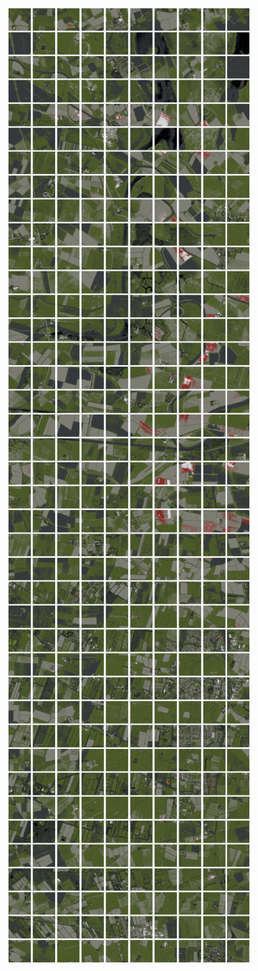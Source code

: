 <html>
<div>
<img src="https://github.com/HakkaTjakka/NL_TILE_MAP/blob/main/18/642/-1070/r.6420.-10700.png" height="44" width="44">
<img src="https://github.com/HakkaTjakka/NL_TILE_MAP/blob/main/18/642/-1070/r.6421.-10700.png" height="44" width="44">
<img src="https://github.com/HakkaTjakka/NL_TILE_MAP/blob/main/18/642/-1070/r.6422.-10700.png" height="44" width="44">
<img src="https://github.com/HakkaTjakka/NL_TILE_MAP/blob/main/18/642/-1070/r.6423.-10700.png" height="44" width="44">
<img src="https://github.com/HakkaTjakka/NL_TILE_MAP/blob/main/18/642/-1070/r.6424.-10700.png" height="44" width="44">
<img src="https://github.com/HakkaTjakka/NL_TILE_MAP/blob/main/18/642/-1070/r.6425.-10700.png" height="44" width="44">
<img src="https://github.com/HakkaTjakka/NL_TILE_MAP/blob/main/18/642/-1070/r.6426.-10700.png" height="44" width="44">
<img src="https://github.com/HakkaTjakka/NL_TILE_MAP/blob/main/18/642/-1070/r.6427.-10700.png" height="44" width="44">
<img src="https://github.com/HakkaTjakka/NL_TILE_MAP/blob/main/18/642/-1070/r.6428.-10700.png" height="44" width="44">
<img src="https://github.com/HakkaTjakka/NL_TILE_MAP/blob/main/18/642/-1070/r.6429.-10700.png" height="44" width="44">
<img src="https://github.com/HakkaTjakka/NL_TILE_MAP/blob/main/18/643/-1070/r.6430.-10700.png" height="44" width="44">
<img src="https://github.com/HakkaTjakka/NL_TILE_MAP/blob/main/18/643/-1070/r.6431.-10700.png" height="44" width="44">
<img src="https://github.com/HakkaTjakka/NL_TILE_MAP/blob/main/18/643/-1070/r.6432.-10700.png" height="44" width="44">
<img src="https://github.com/HakkaTjakka/NL_TILE_MAP/blob/main/18/643/-1070/r.6433.-10700.png" height="44" width="44">
<img src="https://github.com/HakkaTjakka/NL_TILE_MAP/blob/main/18/643/-1070/r.6434.-10700.png" height="44" width="44">
<img src="https://github.com/HakkaTjakka/NL_TILE_MAP/blob/main/18/643/-1070/r.6435.-10700.png" height="44" width="44">
<img src="https://github.com/HakkaTjakka/NL_TILE_MAP/blob/main/18/643/-1070/r.6436.-10700.png" height="44" width="44">
<img src="https://github.com/HakkaTjakka/NL_TILE_MAP/blob/main/18/643/-1070/r.6437.-10700.png" height="44" width="44">
<img src="https://github.com/HakkaTjakka/NL_TILE_MAP/blob/main/18/643/-1070/r.6438.-10700.png" height="44" width="44">
<img src="https://github.com/HakkaTjakka/NL_TILE_MAP/blob/main/18/643/-1070/r.6439.-10700.png" height="44" width="44">
<br>
<img src="https://github.com/HakkaTjakka/NL_TILE_MAP/blob/main/18/642/-1070/r.6420.-10699.png" height="44" width="44">
<img src="https://github.com/HakkaTjakka/NL_TILE_MAP/blob/main/18/642/-1070/r.6421.-10699.png" height="44" width="44">
<img src="https://github.com/HakkaTjakka/NL_TILE_MAP/blob/main/18/642/-1070/r.6422.-10699.png" height="44" width="44">
<img src="https://github.com/HakkaTjakka/NL_TILE_MAP/blob/main/18/642/-1070/r.6423.-10699.png" height="44" width="44">
<img src="https://github.com/HakkaTjakka/NL_TILE_MAP/blob/main/18/642/-1070/r.6424.-10699.png" height="44" width="44">
<img src="https://github.com/HakkaTjakka/NL_TILE_MAP/blob/main/18/642/-1070/r.6425.-10699.png" height="44" width="44">
<img src="https://github.com/HakkaTjakka/NL_TILE_MAP/blob/main/18/642/-1070/r.6426.-10699.png" height="44" width="44">
<img src="https://github.com/HakkaTjakka/NL_TILE_MAP/blob/main/18/642/-1070/r.6427.-10699.png" height="44" width="44">
<img src="https://github.com/HakkaTjakka/NL_TILE_MAP/blob/main/18/642/-1070/r.6428.-10699.png" height="44" width="44">
<img src="https://github.com/HakkaTjakka/NL_TILE_MAP/blob/main/18/642/-1070/r.6429.-10699.png" height="44" width="44">
<img src="https://github.com/HakkaTjakka/NL_TILE_MAP/blob/main/18/643/-1070/r.6430.-10699.png" height="44" width="44">
<img src="https://github.com/HakkaTjakka/NL_TILE_MAP/blob/main/18/643/-1070/r.6431.-10699.png" height="44" width="44">
<img src="https://github.com/HakkaTjakka/NL_TILE_MAP/blob/main/18/643/-1070/r.6432.-10699.png" height="44" width="44">
<img src="https://github.com/HakkaTjakka/NL_TILE_MAP/blob/main/18/643/-1070/r.6433.-10699.png" height="44" width="44">
<img src="https://github.com/HakkaTjakka/NL_TILE_MAP/blob/main/18/643/-1070/r.6434.-10699.png" height="44" width="44">
<img src="https://github.com/HakkaTjakka/NL_TILE_MAP/blob/main/18/643/-1070/r.6435.-10699.png" height="44" width="44">
<img src="https://github.com/HakkaTjakka/NL_TILE_MAP/blob/main/18/643/-1070/r.6436.-10699.png" height="44" width="44">
<img src="https://github.com/HakkaTjakka/NL_TILE_MAP/blob/main/18/643/-1070/r.6437.-10699.png" height="44" width="44">
<img src="https://github.com/HakkaTjakka/NL_TILE_MAP/blob/main/18/643/-1070/r.6438.-10699.png" height="44" width="44">
<img src="https://github.com/HakkaTjakka/NL_TILE_MAP/blob/main/18/643/-1070/r.6439.-10699.png" height="44" width="44">
<br>
<img src="https://github.com/HakkaTjakka/NL_TILE_MAP/blob/main/18/642/-1070/r.6420.-10698.png" height="44" width="44">
<img src="https://github.com/HakkaTjakka/NL_TILE_MAP/blob/main/18/642/-1070/r.6421.-10698.png" height="44" width="44">
<img src="https://github.com/HakkaTjakka/NL_TILE_MAP/blob/main/18/642/-1070/r.6422.-10698.png" height="44" width="44">
<img src="https://github.com/HakkaTjakka/NL_TILE_MAP/blob/main/18/642/-1070/r.6423.-10698.png" height="44" width="44">
<img src="https://github.com/HakkaTjakka/NL_TILE_MAP/blob/main/18/642/-1070/r.6424.-10698.png" height="44" width="44">
<img src="https://github.com/HakkaTjakka/NL_TILE_MAP/blob/main/18/642/-1070/r.6425.-10698.png" height="44" width="44">
<img src="https://github.com/HakkaTjakka/NL_TILE_MAP/blob/main/18/642/-1070/r.6426.-10698.png" height="44" width="44">
<img src="https://github.com/HakkaTjakka/NL_TILE_MAP/blob/main/18/642/-1070/r.6427.-10698.png" height="44" width="44">
<img src="https://github.com/HakkaTjakka/NL_TILE_MAP/blob/main/18/642/-1070/r.6428.-10698.png" height="44" width="44">
<img src="https://github.com/HakkaTjakka/NL_TILE_MAP/blob/main/18/642/-1070/r.6429.-10698.png" height="44" width="44">
<img src="https://github.com/HakkaTjakka/NL_TILE_MAP/blob/main/18/643/-1070/r.6430.-10698.png" height="44" width="44">
<img src="https://github.com/HakkaTjakka/NL_TILE_MAP/blob/main/18/643/-1070/r.6431.-10698.png" height="44" width="44">
<img src="https://github.com/HakkaTjakka/NL_TILE_MAP/blob/main/18/643/-1070/r.6432.-10698.png" height="44" width="44">
<img src="https://github.com/HakkaTjakka/NL_TILE_MAP/blob/main/18/643/-1070/r.6433.-10698.png" height="44" width="44">
<img src="https://github.com/HakkaTjakka/NL_TILE_MAP/blob/main/18/643/-1070/r.6434.-10698.png" height="44" width="44">
<img src="https://github.com/HakkaTjakka/NL_TILE_MAP/blob/main/18/643/-1070/r.6435.-10698.png" height="44" width="44">
<img src="https://github.com/HakkaTjakka/NL_TILE_MAP/blob/main/18/643/-1070/r.6436.-10698.png" height="44" width="44">
<img src="https://github.com/HakkaTjakka/NL_TILE_MAP/blob/main/18/643/-1070/r.6437.-10698.png" height="44" width="44">
<img src="https://github.com/HakkaTjakka/NL_TILE_MAP/blob/main/18/643/-1070/r.6438.-10698.png" height="44" width="44">
<img src="https://github.com/HakkaTjakka/NL_TILE_MAP/blob/main/18/643/-1070/r.6439.-10698.png" height="44" width="44">
<br>
<img src="https://github.com/HakkaTjakka/NL_TILE_MAP/blob/main/18/642/-1070/r.6420.-10697.png" height="44" width="44">
<img src="https://github.com/HakkaTjakka/NL_TILE_MAP/blob/main/18/642/-1070/r.6421.-10697.png" height="44" width="44">
<img src="https://github.com/HakkaTjakka/NL_TILE_MAP/blob/main/18/642/-1070/r.6422.-10697.png" height="44" width="44">
<img src="https://github.com/HakkaTjakka/NL_TILE_MAP/blob/main/18/642/-1070/r.6423.-10697.png" height="44" width="44">
<img src="https://github.com/HakkaTjakka/NL_TILE_MAP/blob/main/18/642/-1070/r.6424.-10697.png" height="44" width="44">
<img src="https://github.com/HakkaTjakka/NL_TILE_MAP/blob/main/18/642/-1070/r.6425.-10697.png" height="44" width="44">
<img src="https://github.com/HakkaTjakka/NL_TILE_MAP/blob/main/18/642/-1070/r.6426.-10697.png" height="44" width="44">
<img src="https://github.com/HakkaTjakka/NL_TILE_MAP/blob/main/18/642/-1070/r.6427.-10697.png" height="44" width="44">
<img src="https://github.com/HakkaTjakka/NL_TILE_MAP/blob/main/18/642/-1070/r.6428.-10697.png" height="44" width="44">
<img src="https://github.com/HakkaTjakka/NL_TILE_MAP/blob/main/18/642/-1070/r.6429.-10697.png" height="44" width="44">
<img src="https://github.com/HakkaTjakka/NL_TILE_MAP/blob/main/18/643/-1070/r.6430.-10697.png" height="44" width="44">
<img src="https://github.com/HakkaTjakka/NL_TILE_MAP/blob/main/18/643/-1070/r.6431.-10697.png" height="44" width="44">
<img src="https://github.com/HakkaTjakka/NL_TILE_MAP/blob/main/18/643/-1070/r.6432.-10697.png" height="44" width="44">
<img src="https://github.com/HakkaTjakka/NL_TILE_MAP/blob/main/18/643/-1070/r.6433.-10697.png" height="44" width="44">
<img src="https://github.com/HakkaTjakka/NL_TILE_MAP/blob/main/18/643/-1070/r.6434.-10697.png" height="44" width="44">
<img src="https://github.com/HakkaTjakka/NL_TILE_MAP/blob/main/18/643/-1070/r.6435.-10697.png" height="44" width="44">
<img src="https://github.com/HakkaTjakka/NL_TILE_MAP/blob/main/18/643/-1070/r.6436.-10697.png" height="44" width="44">
<img src="https://github.com/HakkaTjakka/NL_TILE_MAP/blob/main/18/643/-1070/r.6437.-10697.png" height="44" width="44">
<img src="https://github.com/HakkaTjakka/NL_TILE_MAP/blob/main/18/643/-1070/r.6438.-10697.png" height="44" width="44">
<img src="https://github.com/HakkaTjakka/NL_TILE_MAP/blob/main/18/643/-1070/r.6439.-10697.png" height="44" width="44">
<br>
<img src="https://github.com/HakkaTjakka/NL_TILE_MAP/blob/main/18/642/-1070/r.6420.-10696.png" height="44" width="44">
<img src="https://github.com/HakkaTjakka/NL_TILE_MAP/blob/main/18/642/-1070/r.6421.-10696.png" height="44" width="44">
<img src="https://github.com/HakkaTjakka/NL_TILE_MAP/blob/main/18/642/-1070/r.6422.-10696.png" height="44" width="44">
<img src="https://github.com/HakkaTjakka/NL_TILE_MAP/blob/main/18/642/-1070/r.6423.-10696.png" height="44" width="44">
<img src="https://github.com/HakkaTjakka/NL_TILE_MAP/blob/main/18/642/-1070/r.6424.-10696.png" height="44" width="44">
<img src="https://github.com/HakkaTjakka/NL_TILE_MAP/blob/main/18/642/-1070/r.6425.-10696.png" height="44" width="44">
<img src="https://github.com/HakkaTjakka/NL_TILE_MAP/blob/main/18/642/-1070/r.6426.-10696.png" height="44" width="44">
<img src="https://github.com/HakkaTjakka/NL_TILE_MAP/blob/main/18/642/-1070/r.6427.-10696.png" height="44" width="44">
<img src="https://github.com/HakkaTjakka/NL_TILE_MAP/blob/main/18/642/-1070/r.6428.-10696.png" height="44" width="44">
<img src="https://github.com/HakkaTjakka/NL_TILE_MAP/blob/main/18/642/-1070/r.6429.-10696.png" height="44" width="44">
<img src="https://github.com/HakkaTjakka/NL_TILE_MAP/blob/main/18/643/-1070/r.6430.-10696.png" height="44" width="44">
<img src="https://github.com/HakkaTjakka/NL_TILE_MAP/blob/main/18/643/-1070/r.6431.-10696.png" height="44" width="44">
<img src="https://github.com/HakkaTjakka/NL_TILE_MAP/blob/main/18/643/-1070/r.6432.-10696.png" height="44" width="44">
<img src="https://github.com/HakkaTjakka/NL_TILE_MAP/blob/main/18/643/-1070/r.6433.-10696.png" height="44" width="44">
<img src="https://github.com/HakkaTjakka/NL_TILE_MAP/blob/main/18/643/-1070/r.6434.-10696.png" height="44" width="44">
<img src="https://github.com/HakkaTjakka/NL_TILE_MAP/blob/main/18/643/-1070/r.6435.-10696.png" height="44" width="44">
<img src="https://github.com/HakkaTjakka/NL_TILE_MAP/blob/main/18/643/-1070/r.6436.-10696.png" height="44" width="44">
<img src="https://github.com/HakkaTjakka/NL_TILE_MAP/blob/main/18/643/-1070/r.6437.-10696.png" height="44" width="44">
<img src="https://github.com/HakkaTjakka/NL_TILE_MAP/blob/main/18/643/-1070/r.6438.-10696.png" height="44" width="44">
<img src="https://github.com/HakkaTjakka/NL_TILE_MAP/blob/main/18/643/-1070/r.6439.-10696.png" height="44" width="44">
<br>
<img src="https://github.com/HakkaTjakka/NL_TILE_MAP/blob/main/18/642/-1070/r.6420.-10695.png" height="44" width="44">
<img src="https://github.com/HakkaTjakka/NL_TILE_MAP/blob/main/18/642/-1070/r.6421.-10695.png" height="44" width="44">
<img src="https://github.com/HakkaTjakka/NL_TILE_MAP/blob/main/18/642/-1070/r.6422.-10695.png" height="44" width="44">
<img src="https://github.com/HakkaTjakka/NL_TILE_MAP/blob/main/18/642/-1070/r.6423.-10695.png" height="44" width="44">
<img src="https://github.com/HakkaTjakka/NL_TILE_MAP/blob/main/18/642/-1070/r.6424.-10695.png" height="44" width="44">
<img src="https://github.com/HakkaTjakka/NL_TILE_MAP/blob/main/18/642/-1070/r.6425.-10695.png" height="44" width="44">
<img src="https://github.com/HakkaTjakka/NL_TILE_MAP/blob/main/18/642/-1070/r.6426.-10695.png" height="44" width="44">
<img src="https://github.com/HakkaTjakka/NL_TILE_MAP/blob/main/18/642/-1070/r.6427.-10695.png" height="44" width="44">
<img src="https://github.com/HakkaTjakka/NL_TILE_MAP/blob/main/18/642/-1070/r.6428.-10695.png" height="44" width="44">
<img src="https://github.com/HakkaTjakka/NL_TILE_MAP/blob/main/18/642/-1070/r.6429.-10695.png" height="44" width="44">
<img src="https://github.com/HakkaTjakka/NL_TILE_MAP/blob/main/18/643/-1070/r.6430.-10695.png" height="44" width="44">
<img src="https://github.com/HakkaTjakka/NL_TILE_MAP/blob/main/18/643/-1070/r.6431.-10695.png" height="44" width="44">
<img src="https://github.com/HakkaTjakka/NL_TILE_MAP/blob/main/18/643/-1070/r.6432.-10695.png" height="44" width="44">
<img src="https://github.com/HakkaTjakka/NL_TILE_MAP/blob/main/18/643/-1070/r.6433.-10695.png" height="44" width="44">
<img src="https://github.com/HakkaTjakka/NL_TILE_MAP/blob/main/18/643/-1070/r.6434.-10695.png" height="44" width="44">
<img src="https://github.com/HakkaTjakka/NL_TILE_MAP/blob/main/18/643/-1070/r.6435.-10695.png" height="44" width="44">
<img src="https://github.com/HakkaTjakka/NL_TILE_MAP/blob/main/18/643/-1070/r.6436.-10695.png" height="44" width="44">
<img src="https://github.com/HakkaTjakka/NL_TILE_MAP/blob/main/18/643/-1070/r.6437.-10695.png" height="44" width="44">
<img src="https://github.com/HakkaTjakka/NL_TILE_MAP/blob/main/18/643/-1070/r.6438.-10695.png" height="44" width="44">
<img src="https://github.com/HakkaTjakka/NL_TILE_MAP/blob/main/18/643/-1070/r.6439.-10695.png" height="44" width="44">
<br>
<img src="https://github.com/HakkaTjakka/NL_TILE_MAP/blob/main/18/642/-1070/r.6420.-10694.png" height="44" width="44">
<img src="https://github.com/HakkaTjakka/NL_TILE_MAP/blob/main/18/642/-1070/r.6421.-10694.png" height="44" width="44">
<img src="https://github.com/HakkaTjakka/NL_TILE_MAP/blob/main/18/642/-1070/r.6422.-10694.png" height="44" width="44">
<img src="https://github.com/HakkaTjakka/NL_TILE_MAP/blob/main/18/642/-1070/r.6423.-10694.png" height="44" width="44">
<img src="https://github.com/HakkaTjakka/NL_TILE_MAP/blob/main/18/642/-1070/r.6424.-10694.png" height="44" width="44">
<img src="https://github.com/HakkaTjakka/NL_TILE_MAP/blob/main/18/642/-1070/r.6425.-10694.png" height="44" width="44">
<img src="https://github.com/HakkaTjakka/NL_TILE_MAP/blob/main/18/642/-1070/r.6426.-10694.png" height="44" width="44">
<img src="https://github.com/HakkaTjakka/NL_TILE_MAP/blob/main/18/642/-1070/r.6427.-10694.png" height="44" width="44">
<img src="https://github.com/HakkaTjakka/NL_TILE_MAP/blob/main/18/642/-1070/r.6428.-10694.png" height="44" width="44">
<img src="https://github.com/HakkaTjakka/NL_TILE_MAP/blob/main/18/642/-1070/r.6429.-10694.png" height="44" width="44">
<img src="https://github.com/HakkaTjakka/NL_TILE_MAP/blob/main/18/643/-1070/r.6430.-10694.png" height="44" width="44">
<img src="https://github.com/HakkaTjakka/NL_TILE_MAP/blob/main/18/643/-1070/r.6431.-10694.png" height="44" width="44">
<img src="https://github.com/HakkaTjakka/NL_TILE_MAP/blob/main/18/643/-1070/r.6432.-10694.png" height="44" width="44">
<img src="https://github.com/HakkaTjakka/NL_TILE_MAP/blob/main/18/643/-1070/r.6433.-10694.png" height="44" width="44">
<img src="https://github.com/HakkaTjakka/NL_TILE_MAP/blob/main/18/643/-1070/r.6434.-10694.png" height="44" width="44">
<img src="https://github.com/HakkaTjakka/NL_TILE_MAP/blob/main/18/643/-1070/r.6435.-10694.png" height="44" width="44">
<img src="https://github.com/HakkaTjakka/NL_TILE_MAP/blob/main/18/643/-1070/r.6436.-10694.png" height="44" width="44">
<img src="https://github.com/HakkaTjakka/NL_TILE_MAP/blob/main/18/643/-1070/r.6437.-10694.png" height="44" width="44">
<img src="https://github.com/HakkaTjakka/NL_TILE_MAP/blob/main/18/643/-1070/r.6438.-10694.png" height="44" width="44">
<img src="https://github.com/HakkaTjakka/NL_TILE_MAP/blob/main/18/643/-1070/r.6439.-10694.png" height="44" width="44">
<br>
<img src="https://github.com/HakkaTjakka/NL_TILE_MAP/blob/main/18/642/-1070/r.6420.-10693.png" height="44" width="44">
<img src="https://github.com/HakkaTjakka/NL_TILE_MAP/blob/main/18/642/-1070/r.6421.-10693.png" height="44" width="44">
<img src="https://github.com/HakkaTjakka/NL_TILE_MAP/blob/main/18/642/-1070/r.6422.-10693.png" height="44" width="44">
<img src="https://github.com/HakkaTjakka/NL_TILE_MAP/blob/main/18/642/-1070/r.6423.-10693.png" height="44" width="44">
<img src="https://github.com/HakkaTjakka/NL_TILE_MAP/blob/main/18/642/-1070/r.6424.-10693.png" height="44" width="44">
<img src="https://github.com/HakkaTjakka/NL_TILE_MAP/blob/main/18/642/-1070/r.6425.-10693.png" height="44" width="44">
<img src="https://github.com/HakkaTjakka/NL_TILE_MAP/blob/main/18/642/-1070/r.6426.-10693.png" height="44" width="44">
<img src="https://github.com/HakkaTjakka/NL_TILE_MAP/blob/main/18/642/-1070/r.6427.-10693.png" height="44" width="44">
<img src="https://github.com/HakkaTjakka/NL_TILE_MAP/blob/main/18/642/-1070/r.6428.-10693.png" height="44" width="44">
<img src="https://github.com/HakkaTjakka/NL_TILE_MAP/blob/main/18/642/-1070/r.6429.-10693.png" height="44" width="44">
<img src="https://github.com/HakkaTjakka/NL_TILE_MAP/blob/main/18/643/-1070/r.6430.-10693.png" height="44" width="44">
<img src="https://github.com/HakkaTjakka/NL_TILE_MAP/blob/main/18/643/-1070/r.6431.-10693.png" height="44" width="44">
<img src="https://github.com/HakkaTjakka/NL_TILE_MAP/blob/main/18/643/-1070/r.6432.-10693.png" height="44" width="44">
<img src="https://github.com/HakkaTjakka/NL_TILE_MAP/blob/main/18/643/-1070/r.6433.-10693.png" height="44" width="44">
<img src="https://github.com/HakkaTjakka/NL_TILE_MAP/blob/main/18/643/-1070/r.6434.-10693.png" height="44" width="44">
<img src="https://github.com/HakkaTjakka/NL_TILE_MAP/blob/main/18/643/-1070/r.6435.-10693.png" height="44" width="44">
<img src="https://github.com/HakkaTjakka/NL_TILE_MAP/blob/main/18/643/-1070/r.6436.-10693.png" height="44" width="44">
<img src="https://github.com/HakkaTjakka/NL_TILE_MAP/blob/main/18/643/-1070/r.6437.-10693.png" height="44" width="44">
<img src="https://github.com/HakkaTjakka/NL_TILE_MAP/blob/main/18/643/-1070/r.6438.-10693.png" height="44" width="44">
<img src="https://github.com/HakkaTjakka/NL_TILE_MAP/blob/main/18/643/-1070/r.6439.-10693.png" height="44" width="44">
<br>
<img src="https://github.com/HakkaTjakka/NL_TILE_MAP/blob/main/18/642/-1070/r.6420.-10692.png" height="44" width="44">
<img src="https://github.com/HakkaTjakka/NL_TILE_MAP/blob/main/18/642/-1070/r.6421.-10692.png" height="44" width="44">
<img src="https://github.com/HakkaTjakka/NL_TILE_MAP/blob/main/18/642/-1070/r.6422.-10692.png" height="44" width="44">
<img src="https://github.com/HakkaTjakka/NL_TILE_MAP/blob/main/18/642/-1070/r.6423.-10692.png" height="44" width="44">
<img src="https://github.com/HakkaTjakka/NL_TILE_MAP/blob/main/18/642/-1070/r.6424.-10692.png" height="44" width="44">
<img src="https://github.com/HakkaTjakka/NL_TILE_MAP/blob/main/18/642/-1070/r.6425.-10692.png" height="44" width="44">
<img src="https://github.com/HakkaTjakka/NL_TILE_MAP/blob/main/18/642/-1070/r.6426.-10692.png" height="44" width="44">
<img src="https://github.com/HakkaTjakka/NL_TILE_MAP/blob/main/18/642/-1070/r.6427.-10692.png" height="44" width="44">
<img src="https://github.com/HakkaTjakka/NL_TILE_MAP/blob/main/18/642/-1070/r.6428.-10692.png" height="44" width="44">
<img src="https://github.com/HakkaTjakka/NL_TILE_MAP/blob/main/18/642/-1070/r.6429.-10692.png" height="44" width="44">
<img src="https://github.com/HakkaTjakka/NL_TILE_MAP/blob/main/18/643/-1070/r.6430.-10692.png" height="44" width="44">
<img src="https://github.com/HakkaTjakka/NL_TILE_MAP/blob/main/18/643/-1070/r.6431.-10692.png" height="44" width="44">
<img src="https://github.com/HakkaTjakka/NL_TILE_MAP/blob/main/18/643/-1070/r.6432.-10692.png" height="44" width="44">
<img src="https://github.com/HakkaTjakka/NL_TILE_MAP/blob/main/18/643/-1070/r.6433.-10692.png" height="44" width="44">
<img src="https://github.com/HakkaTjakka/NL_TILE_MAP/blob/main/18/643/-1070/r.6434.-10692.png" height="44" width="44">
<img src="https://github.com/HakkaTjakka/NL_TILE_MAP/blob/main/18/643/-1070/r.6435.-10692.png" height="44" width="44">
<img src="https://github.com/HakkaTjakka/NL_TILE_MAP/blob/main/18/643/-1070/r.6436.-10692.png" height="44" width="44">
<img src="https://github.com/HakkaTjakka/NL_TILE_MAP/blob/main/18/643/-1070/r.6437.-10692.png" height="44" width="44">
<img src="https://github.com/HakkaTjakka/NL_TILE_MAP/blob/main/18/643/-1070/r.6438.-10692.png" height="44" width="44">
<img src="https://github.com/HakkaTjakka/NL_TILE_MAP/blob/main/18/643/-1070/r.6439.-10692.png" height="44" width="44">
<br>
<img src="https://github.com/HakkaTjakka/NL_TILE_MAP/blob/main/18/642/-1070/r.6420.-10691.png" height="44" width="44">
<img src="https://github.com/HakkaTjakka/NL_TILE_MAP/blob/main/18/642/-1070/r.6421.-10691.png" height="44" width="44">
<img src="https://github.com/HakkaTjakka/NL_TILE_MAP/blob/main/18/642/-1070/r.6422.-10691.png" height="44" width="44">
<img src="https://github.com/HakkaTjakka/NL_TILE_MAP/blob/main/18/642/-1070/r.6423.-10691.png" height="44" width="44">
<img src="https://github.com/HakkaTjakka/NL_TILE_MAP/blob/main/18/642/-1070/r.6424.-10691.png" height="44" width="44">
<img src="https://github.com/HakkaTjakka/NL_TILE_MAP/blob/main/18/642/-1070/r.6425.-10691.png" height="44" width="44">
<img src="https://github.com/HakkaTjakka/NL_TILE_MAP/blob/main/18/642/-1070/r.6426.-10691.png" height="44" width="44">
<img src="https://github.com/HakkaTjakka/NL_TILE_MAP/blob/main/18/642/-1070/r.6427.-10691.png" height="44" width="44">
<img src="https://github.com/HakkaTjakka/NL_TILE_MAP/blob/main/18/642/-1070/r.6428.-10691.png" height="44" width="44">
<img src="https://github.com/HakkaTjakka/NL_TILE_MAP/blob/main/18/642/-1070/r.6429.-10691.png" height="44" width="44">
<img src="https://github.com/HakkaTjakka/NL_TILE_MAP/blob/main/18/643/-1070/r.6430.-10691.png" height="44" width="44">
<img src="https://github.com/HakkaTjakka/NL_TILE_MAP/blob/main/18/643/-1070/r.6431.-10691.png" height="44" width="44">
<img src="https://github.com/HakkaTjakka/NL_TILE_MAP/blob/main/18/643/-1070/r.6432.-10691.png" height="44" width="44">
<img src="https://github.com/HakkaTjakka/NL_TILE_MAP/blob/main/18/643/-1070/r.6433.-10691.png" height="44" width="44">
<img src="https://github.com/HakkaTjakka/NL_TILE_MAP/blob/main/18/643/-1070/r.6434.-10691.png" height="44" width="44">
<img src="https://github.com/HakkaTjakka/NL_TILE_MAP/blob/main/18/643/-1070/r.6435.-10691.png" height="44" width="44">
<img src="https://github.com/HakkaTjakka/NL_TILE_MAP/blob/main/18/643/-1070/r.6436.-10691.png" height="44" width="44">
<img src="https://github.com/HakkaTjakka/NL_TILE_MAP/blob/main/18/643/-1070/r.6437.-10691.png" height="44" width="44">
<img src="https://github.com/HakkaTjakka/NL_TILE_MAP/blob/main/18/643/-1070/r.6438.-10691.png" height="44" width="44">
<img src="https://github.com/HakkaTjakka/NL_TILE_MAP/blob/main/18/643/-1070/r.6439.-10691.png" height="44" width="44">
<br>
<img src="https://github.com/HakkaTjakka/NL_TILE_MAP/blob/main/18/642/-1069/r.6420.-10690.png" height="44" width="44">
<img src="https://github.com/HakkaTjakka/NL_TILE_MAP/blob/main/18/642/-1069/r.6421.-10690.png" height="44" width="44">
<img src="https://github.com/HakkaTjakka/NL_TILE_MAP/blob/main/18/642/-1069/r.6422.-10690.png" height="44" width="44">
<img src="https://github.com/HakkaTjakka/NL_TILE_MAP/blob/main/18/642/-1069/r.6423.-10690.png" height="44" width="44">
<img src="https://github.com/HakkaTjakka/NL_TILE_MAP/blob/main/18/642/-1069/r.6424.-10690.png" height="44" width="44">
<img src="https://github.com/HakkaTjakka/NL_TILE_MAP/blob/main/18/642/-1069/r.6425.-10690.png" height="44" width="44">
<img src="https://github.com/HakkaTjakka/NL_TILE_MAP/blob/main/18/642/-1069/r.6426.-10690.png" height="44" width="44">
<img src="https://github.com/HakkaTjakka/NL_TILE_MAP/blob/main/18/642/-1069/r.6427.-10690.png" height="44" width="44">
<img src="https://github.com/HakkaTjakka/NL_TILE_MAP/blob/main/18/642/-1069/r.6428.-10690.png" height="44" width="44">
<img src="https://github.com/HakkaTjakka/NL_TILE_MAP/blob/main/18/642/-1069/r.6429.-10690.png" height="44" width="44">
<img src="https://github.com/HakkaTjakka/NL_TILE_MAP/blob/main/18/643/-1069/r.6430.-10690.png" height="44" width="44">
<img src="https://github.com/HakkaTjakka/NL_TILE_MAP/blob/main/18/643/-1069/r.6431.-10690.png" height="44" width="44">
<img src="https://github.com/HakkaTjakka/NL_TILE_MAP/blob/main/18/643/-1069/r.6432.-10690.png" height="44" width="44">
<img src="https://github.com/HakkaTjakka/NL_TILE_MAP/blob/main/18/643/-1069/r.6433.-10690.png" height="44" width="44">
<img src="https://github.com/HakkaTjakka/NL_TILE_MAP/blob/main/18/643/-1069/r.6434.-10690.png" height="44" width="44">
<img src="https://github.com/HakkaTjakka/NL_TILE_MAP/blob/main/18/643/-1069/r.6435.-10690.png" height="44" width="44">
<img src="https://github.com/HakkaTjakka/NL_TILE_MAP/blob/main/18/643/-1069/r.6436.-10690.png" height="44" width="44">
<img src="https://github.com/HakkaTjakka/NL_TILE_MAP/blob/main/18/643/-1069/r.6437.-10690.png" height="44" width="44">
<img src="https://github.com/HakkaTjakka/NL_TILE_MAP/blob/main/18/643/-1069/r.6438.-10690.png" height="44" width="44">
<img src="https://github.com/HakkaTjakka/NL_TILE_MAP/blob/main/18/643/-1069/r.6439.-10690.png" height="44" width="44">
<br>
<img src="https://github.com/HakkaTjakka/NL_TILE_MAP/blob/main/18/642/-1069/r.6420.-10689.png" height="44" width="44">
<img src="https://github.com/HakkaTjakka/NL_TILE_MAP/blob/main/18/642/-1069/r.6421.-10689.png" height="44" width="44">
<img src="https://github.com/HakkaTjakka/NL_TILE_MAP/blob/main/18/642/-1069/r.6422.-10689.png" height="44" width="44">
<img src="https://github.com/HakkaTjakka/NL_TILE_MAP/blob/main/18/642/-1069/r.6423.-10689.png" height="44" width="44">
<img src="https://github.com/HakkaTjakka/NL_TILE_MAP/blob/main/18/642/-1069/r.6424.-10689.png" height="44" width="44">
<img src="https://github.com/HakkaTjakka/NL_TILE_MAP/blob/main/18/642/-1069/r.6425.-10689.png" height="44" width="44">
<img src="https://github.com/HakkaTjakka/NL_TILE_MAP/blob/main/18/642/-1069/r.6426.-10689.png" height="44" width="44">
<img src="https://github.com/HakkaTjakka/NL_TILE_MAP/blob/main/18/642/-1069/r.6427.-10689.png" height="44" width="44">
<img src="https://github.com/HakkaTjakka/NL_TILE_MAP/blob/main/18/642/-1069/r.6428.-10689.png" height="44" width="44">
<img src="https://github.com/HakkaTjakka/NL_TILE_MAP/blob/main/18/642/-1069/r.6429.-10689.png" height="44" width="44">
<img src="https://github.com/HakkaTjakka/NL_TILE_MAP/blob/main/18/643/-1069/r.6430.-10689.png" height="44" width="44">
<img src="https://github.com/HakkaTjakka/NL_TILE_MAP/blob/main/18/643/-1069/r.6431.-10689.png" height="44" width="44">
<img src="https://github.com/HakkaTjakka/NL_TILE_MAP/blob/main/18/643/-1069/r.6432.-10689.png" height="44" width="44">
<img src="https://github.com/HakkaTjakka/NL_TILE_MAP/blob/main/18/643/-1069/r.6433.-10689.png" height="44" width="44">
<img src="https://github.com/HakkaTjakka/NL_TILE_MAP/blob/main/18/643/-1069/r.6434.-10689.png" height="44" width="44">
<img src="https://github.com/HakkaTjakka/NL_TILE_MAP/blob/main/18/643/-1069/r.6435.-10689.png" height="44" width="44">
<img src="https://github.com/HakkaTjakka/NL_TILE_MAP/blob/main/18/643/-1069/r.6436.-10689.png" height="44" width="44">
<img src="https://github.com/HakkaTjakka/NL_TILE_MAP/blob/main/18/643/-1069/r.6437.-10689.png" height="44" width="44">
<img src="https://github.com/HakkaTjakka/NL_TILE_MAP/blob/main/18/643/-1069/r.6438.-10689.png" height="44" width="44">
<img src="https://github.com/HakkaTjakka/NL_TILE_MAP/blob/main/18/643/-1069/r.6439.-10689.png" height="44" width="44">
<br>
<img src="https://github.com/HakkaTjakka/NL_TILE_MAP/blob/main/18/642/-1069/r.6420.-10688.png" height="44" width="44">
<img src="https://github.com/HakkaTjakka/NL_TILE_MAP/blob/main/18/642/-1069/r.6421.-10688.png" height="44" width="44">
<img src="https://github.com/HakkaTjakka/NL_TILE_MAP/blob/main/18/642/-1069/r.6422.-10688.png" height="44" width="44">
<img src="https://github.com/HakkaTjakka/NL_TILE_MAP/blob/main/18/642/-1069/r.6423.-10688.png" height="44" width="44">
<img src="https://github.com/HakkaTjakka/NL_TILE_MAP/blob/main/18/642/-1069/r.6424.-10688.png" height="44" width="44">
<img src="https://github.com/HakkaTjakka/NL_TILE_MAP/blob/main/18/642/-1069/r.6425.-10688.png" height="44" width="44">
<img src="https://github.com/HakkaTjakka/NL_TILE_MAP/blob/main/18/642/-1069/r.6426.-10688.png" height="44" width="44">
<img src="https://github.com/HakkaTjakka/NL_TILE_MAP/blob/main/18/642/-1069/r.6427.-10688.png" height="44" width="44">
<img src="https://github.com/HakkaTjakka/NL_TILE_MAP/blob/main/18/642/-1069/r.6428.-10688.png" height="44" width="44">
<img src="https://github.com/HakkaTjakka/NL_TILE_MAP/blob/main/18/642/-1069/r.6429.-10688.png" height="44" width="44">
<img src="https://github.com/HakkaTjakka/NL_TILE_MAP/blob/main/18/643/-1069/r.6430.-10688.png" height="44" width="44">
<img src="https://github.com/HakkaTjakka/NL_TILE_MAP/blob/main/18/643/-1069/r.6431.-10688.png" height="44" width="44">
<img src="https://github.com/HakkaTjakka/NL_TILE_MAP/blob/main/18/643/-1069/r.6432.-10688.png" height="44" width="44">
<img src="https://github.com/HakkaTjakka/NL_TILE_MAP/blob/main/18/643/-1069/r.6433.-10688.png" height="44" width="44">
<img src="https://github.com/HakkaTjakka/NL_TILE_MAP/blob/main/18/643/-1069/r.6434.-10688.png" height="44" width="44">
<img src="https://github.com/HakkaTjakka/NL_TILE_MAP/blob/main/18/643/-1069/r.6435.-10688.png" height="44" width="44">
<img src="https://github.com/HakkaTjakka/NL_TILE_MAP/blob/main/18/643/-1069/r.6436.-10688.png" height="44" width="44">
<img src="https://github.com/HakkaTjakka/NL_TILE_MAP/blob/main/18/643/-1069/r.6437.-10688.png" height="44" width="44">
<img src="https://github.com/HakkaTjakka/NL_TILE_MAP/blob/main/18/643/-1069/r.6438.-10688.png" height="44" width="44">
<img src="https://github.com/HakkaTjakka/NL_TILE_MAP/blob/main/18/643/-1069/r.6439.-10688.png" height="44" width="44">
<br>
<img src="https://github.com/HakkaTjakka/NL_TILE_MAP/blob/main/18/642/-1069/r.6420.-10687.png" height="44" width="44">
<img src="https://github.com/HakkaTjakka/NL_TILE_MAP/blob/main/18/642/-1069/r.6421.-10687.png" height="44" width="44">
<img src="https://github.com/HakkaTjakka/NL_TILE_MAP/blob/main/18/642/-1069/r.6422.-10687.png" height="44" width="44">
<img src="https://github.com/HakkaTjakka/NL_TILE_MAP/blob/main/18/642/-1069/r.6423.-10687.png" height="44" width="44">
<img src="https://github.com/HakkaTjakka/NL_TILE_MAP/blob/main/18/642/-1069/r.6424.-10687.png" height="44" width="44">
<img src="https://github.com/HakkaTjakka/NL_TILE_MAP/blob/main/18/642/-1069/r.6425.-10687.png" height="44" width="44">
<img src="https://github.com/HakkaTjakka/NL_TILE_MAP/blob/main/18/642/-1069/r.6426.-10687.png" height="44" width="44">
<img src="https://github.com/HakkaTjakka/NL_TILE_MAP/blob/main/18/642/-1069/r.6427.-10687.png" height="44" width="44">
<img src="https://github.com/HakkaTjakka/NL_TILE_MAP/blob/main/18/642/-1069/r.6428.-10687.png" height="44" width="44">
<img src="https://github.com/HakkaTjakka/NL_TILE_MAP/blob/main/18/642/-1069/r.6429.-10687.png" height="44" width="44">
<img src="https://github.com/HakkaTjakka/NL_TILE_MAP/blob/main/18/643/-1069/r.6430.-10687.png" height="44" width="44">
<img src="https://github.com/HakkaTjakka/NL_TILE_MAP/blob/main/18/643/-1069/r.6431.-10687.png" height="44" width="44">
<img src="https://github.com/HakkaTjakka/NL_TILE_MAP/blob/main/18/643/-1069/r.6432.-10687.png" height="44" width="44">
<img src="https://github.com/HakkaTjakka/NL_TILE_MAP/blob/main/18/643/-1069/r.6433.-10687.png" height="44" width="44">
<img src="https://github.com/HakkaTjakka/NL_TILE_MAP/blob/main/18/643/-1069/r.6434.-10687.png" height="44" width="44">
<img src="https://github.com/HakkaTjakka/NL_TILE_MAP/blob/main/18/643/-1069/r.6435.-10687.png" height="44" width="44">
<img src="https://github.com/HakkaTjakka/NL_TILE_MAP/blob/main/18/643/-1069/r.6436.-10687.png" height="44" width="44">
<img src="https://github.com/HakkaTjakka/NL_TILE_MAP/blob/main/18/643/-1069/r.6437.-10687.png" height="44" width="44">
<img src="https://github.com/HakkaTjakka/NL_TILE_MAP/blob/main/18/643/-1069/r.6438.-10687.png" height="44" width="44">
<img src="https://github.com/HakkaTjakka/NL_TILE_MAP/blob/main/18/643/-1069/r.6439.-10687.png" height="44" width="44">
<br>
<img src="https://github.com/HakkaTjakka/NL_TILE_MAP/blob/main/18/642/-1069/r.6420.-10686.png" height="44" width="44">
<img src="https://github.com/HakkaTjakka/NL_TILE_MAP/blob/main/18/642/-1069/r.6421.-10686.png" height="44" width="44">
<img src="https://github.com/HakkaTjakka/NL_TILE_MAP/blob/main/18/642/-1069/r.6422.-10686.png" height="44" width="44">
<img src="https://github.com/HakkaTjakka/NL_TILE_MAP/blob/main/18/642/-1069/r.6423.-10686.png" height="44" width="44">
<img src="https://github.com/HakkaTjakka/NL_TILE_MAP/blob/main/18/642/-1069/r.6424.-10686.png" height="44" width="44">
<img src="https://github.com/HakkaTjakka/NL_TILE_MAP/blob/main/18/642/-1069/r.6425.-10686.png" height="44" width="44">
<img src="https://github.com/HakkaTjakka/NL_TILE_MAP/blob/main/18/642/-1069/r.6426.-10686.png" height="44" width="44">
<img src="https://github.com/HakkaTjakka/NL_TILE_MAP/blob/main/18/642/-1069/r.6427.-10686.png" height="44" width="44">
<img src="https://github.com/HakkaTjakka/NL_TILE_MAP/blob/main/18/642/-1069/r.6428.-10686.png" height="44" width="44">
<img src="https://github.com/HakkaTjakka/NL_TILE_MAP/blob/main/18/642/-1069/r.6429.-10686.png" height="44" width="44">
<img src="https://github.com/HakkaTjakka/NL_TILE_MAP/blob/main/18/643/-1069/r.6430.-10686.png" height="44" width="44">
<img src="https://github.com/HakkaTjakka/NL_TILE_MAP/blob/main/18/643/-1069/r.6431.-10686.png" height="44" width="44">
<img src="https://github.com/HakkaTjakka/NL_TILE_MAP/blob/main/18/643/-1069/r.6432.-10686.png" height="44" width="44">
<img src="https://github.com/HakkaTjakka/NL_TILE_MAP/blob/main/18/643/-1069/r.6433.-10686.png" height="44" width="44">
<img src="https://github.com/HakkaTjakka/NL_TILE_MAP/blob/main/18/643/-1069/r.6434.-10686.png" height="44" width="44">
<img src="https://github.com/HakkaTjakka/NL_TILE_MAP/blob/main/18/643/-1069/r.6435.-10686.png" height="44" width="44">
<img src="https://github.com/HakkaTjakka/NL_TILE_MAP/blob/main/18/643/-1069/r.6436.-10686.png" height="44" width="44">
<img src="https://github.com/HakkaTjakka/NL_TILE_MAP/blob/main/18/643/-1069/r.6437.-10686.png" height="44" width="44">
<img src="https://github.com/HakkaTjakka/NL_TILE_MAP/blob/main/18/643/-1069/r.6438.-10686.png" height="44" width="44">
<img src="https://github.com/HakkaTjakka/NL_TILE_MAP/blob/main/18/643/-1069/r.6439.-10686.png" height="44" width="44">
<br>
<img src="https://github.com/HakkaTjakka/NL_TILE_MAP/blob/main/18/642/-1069/r.6420.-10685.png" height="44" width="44">
<img src="https://github.com/HakkaTjakka/NL_TILE_MAP/blob/main/18/642/-1069/r.6421.-10685.png" height="44" width="44">
<img src="https://github.com/HakkaTjakka/NL_TILE_MAP/blob/main/18/642/-1069/r.6422.-10685.png" height="44" width="44">
<img src="https://github.com/HakkaTjakka/NL_TILE_MAP/blob/main/18/642/-1069/r.6423.-10685.png" height="44" width="44">
<img src="https://github.com/HakkaTjakka/NL_TILE_MAP/blob/main/18/642/-1069/r.6424.-10685.png" height="44" width="44">
<img src="https://github.com/HakkaTjakka/NL_TILE_MAP/blob/main/18/642/-1069/r.6425.-10685.png" height="44" width="44">
<img src="https://github.com/HakkaTjakka/NL_TILE_MAP/blob/main/18/642/-1069/r.6426.-10685.png" height="44" width="44">
<img src="https://github.com/HakkaTjakka/NL_TILE_MAP/blob/main/18/642/-1069/r.6427.-10685.png" height="44" width="44">
<img src="https://github.com/HakkaTjakka/NL_TILE_MAP/blob/main/18/642/-1069/r.6428.-10685.png" height="44" width="44">
<img src="https://github.com/HakkaTjakka/NL_TILE_MAP/blob/main/18/642/-1069/r.6429.-10685.png" height="44" width="44">
<img src="https://github.com/HakkaTjakka/NL_TILE_MAP/blob/main/18/643/-1069/r.6430.-10685.png" height="44" width="44">
<img src="https://github.com/HakkaTjakka/NL_TILE_MAP/blob/main/18/643/-1069/r.6431.-10685.png" height="44" width="44">
<img src="https://github.com/HakkaTjakka/NL_TILE_MAP/blob/main/18/643/-1069/r.6432.-10685.png" height="44" width="44">
<img src="https://github.com/HakkaTjakka/NL_TILE_MAP/blob/main/18/643/-1069/r.6433.-10685.png" height="44" width="44">
<img src="https://github.com/HakkaTjakka/NL_TILE_MAP/blob/main/18/643/-1069/r.6434.-10685.png" height="44" width="44">
<img src="https://github.com/HakkaTjakka/NL_TILE_MAP/blob/main/18/643/-1069/r.6435.-10685.png" height="44" width="44">
<img src="https://github.com/HakkaTjakka/NL_TILE_MAP/blob/main/18/643/-1069/r.6436.-10685.png" height="44" width="44">
<img src="https://github.com/HakkaTjakka/NL_TILE_MAP/blob/main/18/643/-1069/r.6437.-10685.png" height="44" width="44">
<img src="https://github.com/HakkaTjakka/NL_TILE_MAP/blob/main/18/643/-1069/r.6438.-10685.png" height="44" width="44">
<img src="https://github.com/HakkaTjakka/NL_TILE_MAP/blob/main/18/643/-1069/r.6439.-10685.png" height="44" width="44">
<br>
<img src="https://github.com/HakkaTjakka/NL_TILE_MAP/blob/main/18/642/-1069/r.6420.-10684.png" height="44" width="44">
<img src="https://github.com/HakkaTjakka/NL_TILE_MAP/blob/main/18/642/-1069/r.6421.-10684.png" height="44" width="44">
<img src="https://github.com/HakkaTjakka/NL_TILE_MAP/blob/main/18/642/-1069/r.6422.-10684.png" height="44" width="44">
<img src="https://github.com/HakkaTjakka/NL_TILE_MAP/blob/main/18/642/-1069/r.6423.-10684.png" height="44" width="44">
<img src="https://github.com/HakkaTjakka/NL_TILE_MAP/blob/main/18/642/-1069/r.6424.-10684.png" height="44" width="44">
<img src="https://github.com/HakkaTjakka/NL_TILE_MAP/blob/main/18/642/-1069/r.6425.-10684.png" height="44" width="44">
<img src="https://github.com/HakkaTjakka/NL_TILE_MAP/blob/main/18/642/-1069/r.6426.-10684.png" height="44" width="44">
<img src="https://github.com/HakkaTjakka/NL_TILE_MAP/blob/main/18/642/-1069/r.6427.-10684.png" height="44" width="44">
<img src="https://github.com/HakkaTjakka/NL_TILE_MAP/blob/main/18/642/-1069/r.6428.-10684.png" height="44" width="44">
<img src="https://github.com/HakkaTjakka/NL_TILE_MAP/blob/main/18/642/-1069/r.6429.-10684.png" height="44" width="44">
<img src="https://github.com/HakkaTjakka/NL_TILE_MAP/blob/main/18/643/-1069/r.6430.-10684.png" height="44" width="44">
<img src="https://github.com/HakkaTjakka/NL_TILE_MAP/blob/main/18/643/-1069/r.6431.-10684.png" height="44" width="44">
<img src="https://github.com/HakkaTjakka/NL_TILE_MAP/blob/main/18/643/-1069/r.6432.-10684.png" height="44" width="44">
<img src="https://github.com/HakkaTjakka/NL_TILE_MAP/blob/main/18/643/-1069/r.6433.-10684.png" height="44" width="44">
<img src="https://github.com/HakkaTjakka/NL_TILE_MAP/blob/main/18/643/-1069/r.6434.-10684.png" height="44" width="44">
<img src="https://github.com/HakkaTjakka/NL_TILE_MAP/blob/main/18/643/-1069/r.6435.-10684.png" height="44" width="44">
<img src="https://github.com/HakkaTjakka/NL_TILE_MAP/blob/main/18/643/-1069/r.6436.-10684.png" height="44" width="44">
<img src="https://github.com/HakkaTjakka/NL_TILE_MAP/blob/main/18/643/-1069/r.6437.-10684.png" height="44" width="44">
<img src="https://github.com/HakkaTjakka/NL_TILE_MAP/blob/main/18/643/-1069/r.6438.-10684.png" height="44" width="44">
<img src="https://github.com/HakkaTjakka/NL_TILE_MAP/blob/main/18/643/-1069/r.6439.-10684.png" height="44" width="44">
<br>
<img src="https://github.com/HakkaTjakka/NL_TILE_MAP/blob/main/18/642/-1069/r.6420.-10683.png" height="44" width="44">
<img src="https://github.com/HakkaTjakka/NL_TILE_MAP/blob/main/18/642/-1069/r.6421.-10683.png" height="44" width="44">
<img src="https://github.com/HakkaTjakka/NL_TILE_MAP/blob/main/18/642/-1069/r.6422.-10683.png" height="44" width="44">
<img src="https://github.com/HakkaTjakka/NL_TILE_MAP/blob/main/18/642/-1069/r.6423.-10683.png" height="44" width="44">
<img src="https://github.com/HakkaTjakka/NL_TILE_MAP/blob/main/18/642/-1069/r.6424.-10683.png" height="44" width="44">
<img src="https://github.com/HakkaTjakka/NL_TILE_MAP/blob/main/18/642/-1069/r.6425.-10683.png" height="44" width="44">
<img src="https://github.com/HakkaTjakka/NL_TILE_MAP/blob/main/18/642/-1069/r.6426.-10683.png" height="44" width="44">
<img src="https://github.com/HakkaTjakka/NL_TILE_MAP/blob/main/18/642/-1069/r.6427.-10683.png" height="44" width="44">
<img src="https://github.com/HakkaTjakka/NL_TILE_MAP/blob/main/18/642/-1069/r.6428.-10683.png" height="44" width="44">
<img src="https://github.com/HakkaTjakka/NL_TILE_MAP/blob/main/18/642/-1069/r.6429.-10683.png" height="44" width="44">
<img src="https://github.com/HakkaTjakka/NL_TILE_MAP/blob/main/18/643/-1069/r.6430.-10683.png" height="44" width="44">
<img src="https://github.com/HakkaTjakka/NL_TILE_MAP/blob/main/18/643/-1069/r.6431.-10683.png" height="44" width="44">
<img src="https://github.com/HakkaTjakka/NL_TILE_MAP/blob/main/18/643/-1069/r.6432.-10683.png" height="44" width="44">
<img src="https://github.com/HakkaTjakka/NL_TILE_MAP/blob/main/18/643/-1069/r.6433.-10683.png" height="44" width="44">
<img src="https://github.com/HakkaTjakka/NL_TILE_MAP/blob/main/18/643/-1069/r.6434.-10683.png" height="44" width="44">
<img src="https://github.com/HakkaTjakka/NL_TILE_MAP/blob/main/18/643/-1069/r.6435.-10683.png" height="44" width="44">
<img src="https://github.com/HakkaTjakka/NL_TILE_MAP/blob/main/18/643/-1069/r.6436.-10683.png" height="44" width="44">
<img src="https://github.com/HakkaTjakka/NL_TILE_MAP/blob/main/18/643/-1069/r.6437.-10683.png" height="44" width="44">
<img src="https://github.com/HakkaTjakka/NL_TILE_MAP/blob/main/18/643/-1069/r.6438.-10683.png" height="44" width="44">
<img src="https://github.com/HakkaTjakka/NL_TILE_MAP/blob/main/18/643/-1069/r.6439.-10683.png" height="44" width="44">
<br>
<img src="https://github.com/HakkaTjakka/NL_TILE_MAP/blob/main/18/642/-1069/r.6420.-10682.png" height="44" width="44">
<img src="https://github.com/HakkaTjakka/NL_TILE_MAP/blob/main/18/642/-1069/r.6421.-10682.png" height="44" width="44">
<img src="https://github.com/HakkaTjakka/NL_TILE_MAP/blob/main/18/642/-1069/r.6422.-10682.png" height="44" width="44">
<img src="https://github.com/HakkaTjakka/NL_TILE_MAP/blob/main/18/642/-1069/r.6423.-10682.png" height="44" width="44">
<img src="https://github.com/HakkaTjakka/NL_TILE_MAP/blob/main/18/642/-1069/r.6424.-10682.png" height="44" width="44">
<img src="https://github.com/HakkaTjakka/NL_TILE_MAP/blob/main/18/642/-1069/r.6425.-10682.png" height="44" width="44">
<img src="https://github.com/HakkaTjakka/NL_TILE_MAP/blob/main/18/642/-1069/r.6426.-10682.png" height="44" width="44">
<img src="https://github.com/HakkaTjakka/NL_TILE_MAP/blob/main/18/642/-1069/r.6427.-10682.png" height="44" width="44">
<img src="https://github.com/HakkaTjakka/NL_TILE_MAP/blob/main/18/642/-1069/r.6428.-10682.png" height="44" width="44">
<img src="https://github.com/HakkaTjakka/NL_TILE_MAP/blob/main/18/642/-1069/r.6429.-10682.png" height="44" width="44">
<img src="https://github.com/HakkaTjakka/NL_TILE_MAP/blob/main/18/643/-1069/r.6430.-10682.png" height="44" width="44">
<img src="https://github.com/HakkaTjakka/NL_TILE_MAP/blob/main/18/643/-1069/r.6431.-10682.png" height="44" width="44">
<img src="https://github.com/HakkaTjakka/NL_TILE_MAP/blob/main/18/643/-1069/r.6432.-10682.png" height="44" width="44">
<img src="https://github.com/HakkaTjakka/NL_TILE_MAP/blob/main/18/643/-1069/r.6433.-10682.png" height="44" width="44">
<img src="https://github.com/HakkaTjakka/NL_TILE_MAP/blob/main/18/643/-1069/r.6434.-10682.png" height="44" width="44">
<img src="https://github.com/HakkaTjakka/NL_TILE_MAP/blob/main/18/643/-1069/r.6435.-10682.png" height="44" width="44">
<img src="https://github.com/HakkaTjakka/NL_TILE_MAP/blob/main/18/643/-1069/r.6436.-10682.png" height="44" width="44">
<img src="https://github.com/HakkaTjakka/NL_TILE_MAP/blob/main/18/643/-1069/r.6437.-10682.png" height="44" width="44">
<img src="https://github.com/HakkaTjakka/NL_TILE_MAP/blob/main/18/643/-1069/r.6438.-10682.png" height="44" width="44">
<img src="https://github.com/HakkaTjakka/NL_TILE_MAP/blob/main/18/643/-1069/r.6439.-10682.png" height="44" width="44">
<br>
<img src="https://github.com/HakkaTjakka/NL_TILE_MAP/blob/main/18/642/-1069/r.6420.-10681.png" height="44" width="44">
<img src="https://github.com/HakkaTjakka/NL_TILE_MAP/blob/main/18/642/-1069/r.6421.-10681.png" height="44" width="44">
<img src="https://github.com/HakkaTjakka/NL_TILE_MAP/blob/main/18/642/-1069/r.6422.-10681.png" height="44" width="44">
<img src="https://github.com/HakkaTjakka/NL_TILE_MAP/blob/main/18/642/-1069/r.6423.-10681.png" height="44" width="44">
<img src="https://github.com/HakkaTjakka/NL_TILE_MAP/blob/main/18/642/-1069/r.6424.-10681.png" height="44" width="44">
<img src="https://github.com/HakkaTjakka/NL_TILE_MAP/blob/main/18/642/-1069/r.6425.-10681.png" height="44" width="44">
<img src="https://github.com/HakkaTjakka/NL_TILE_MAP/blob/main/18/642/-1069/r.6426.-10681.png" height="44" width="44">
<img src="https://github.com/HakkaTjakka/NL_TILE_MAP/blob/main/18/642/-1069/r.6427.-10681.png" height="44" width="44">
<img src="https://github.com/HakkaTjakka/NL_TILE_MAP/blob/main/18/642/-1069/r.6428.-10681.png" height="44" width="44">
<img src="https://github.com/HakkaTjakka/NL_TILE_MAP/blob/main/18/642/-1069/r.6429.-10681.png" height="44" width="44">
<img src="https://github.com/HakkaTjakka/NL_TILE_MAP/blob/main/18/643/-1069/r.6430.-10681.png" height="44" width="44">
<img src="https://github.com/HakkaTjakka/NL_TILE_MAP/blob/main/18/643/-1069/r.6431.-10681.png" height="44" width="44">
<img src="https://github.com/HakkaTjakka/NL_TILE_MAP/blob/main/18/643/-1069/r.6432.-10681.png" height="44" width="44">
<img src="https://github.com/HakkaTjakka/NL_TILE_MAP/blob/main/18/643/-1069/r.6433.-10681.png" height="44" width="44">
<img src="https://github.com/HakkaTjakka/NL_TILE_MAP/blob/main/18/643/-1069/r.6434.-10681.png" height="44" width="44">
<img src="https://github.com/HakkaTjakka/NL_TILE_MAP/blob/main/18/643/-1069/r.6435.-10681.png" height="44" width="44">
<img src="https://github.com/HakkaTjakka/NL_TILE_MAP/blob/main/18/643/-1069/r.6436.-10681.png" height="44" width="44">
<img src="https://github.com/HakkaTjakka/NL_TILE_MAP/blob/main/18/643/-1069/r.6437.-10681.png" height="44" width="44">
<img src="https://github.com/HakkaTjakka/NL_TILE_MAP/blob/main/18/643/-1069/r.6438.-10681.png" height="44" width="44">
<img src="https://github.com/HakkaTjakka/NL_TILE_MAP/blob/main/18/643/-1069/r.6439.-10681.png" height="44" width="44">
<br>
</div>
</html>
